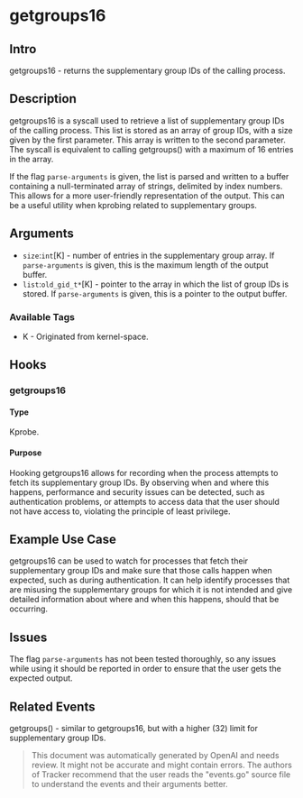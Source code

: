 
# getgroups16

## Intro
getgroups16 - returns the supplementary group IDs of the calling process.

## Description
getgroups16 is a syscall used to retrieve a list of supplementary group IDs of the calling process. This list is stored as an array of group IDs, with a size given by the first parameter. This array is written to the second parameter. The syscall is equivalent to calling getgroups() with a maximum of 16 entries in the array. 

If the flag `parse-arguments` is given, the list is parsed and written to a buffer containing a null-terminated array of strings, delimited by index numbers. This allows for a more user-friendly representation of the output. This can be a useful utility when kprobing related to supplementary groups.

## Arguments
* `size`:`int`[K] - number of entries in the supplementary group array. If `parse-arguments` is given, this is the maximum length of the output buffer.
* `list`:`old_gid_t*`[K] - pointer to the array in which the list of group IDs is stored. If `parse-arguments` is given, this is a pointer to the output buffer.

### Available Tags
* K - Originated from kernel-space.

## Hooks
### getgroups16
#### Type
Kprobe.
#### Purpose
Hooking getgroups16 allows for recording when the process attempts to fetch its supplementary group IDs. By observing when and where this happens, performance and security issues can be detected, such as authentication problems, or attempts to access data that the user should not have access to, violating the principle of least privilege.

## Example Use Case
getgroups16 can be used to watch for processes that fetch their supplementary group IDs and make sure that those calls happen when expected, such as during authentication. It can help identify processes that are misusing the supplementary groups for which it is not intended and give detailed information about where and when this happens, should that be occurring.

## Issues
The flag `parse-arguments` has not been tested thoroughly, so any issues while using it should be reported in order to ensure that the user gets the expected output.

## Related Events
getgroups() - similar to getgroups16, but with a higher (32) limit for supplementary group IDs.

> This document was automatically generated by OpenAI and needs review. It might
> not be accurate and might contain errors. The authors of Tracker recommend that
> the user reads the "events.go" source file to understand the events and their
> arguments better.
